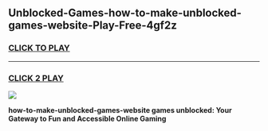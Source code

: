 
## Unblocked-Games-how-to-make-unblocked-games-website-Play-Free-4gf2z
<h3>
<a href="https://premium76.site?title=how-to-make-unblocked-games-website&ref=20A">CLICK TO PLAY</a></h3>
<hr>

<h3>
<a href="https://premium76.site?title=how-to-make-unblocked-games-website&ref=20A">CLICK 2 PLAY</a>
  
</h3>

<a href="https://premium76.site?title=how-to-make-unblocked-games-website&ref=20A"><img src="https://clearcache.store/games.png"></a>


**how-to-make-unblocked-games-website games unblocked: Your Gateway to Fun and Accessible Online Gaming**
